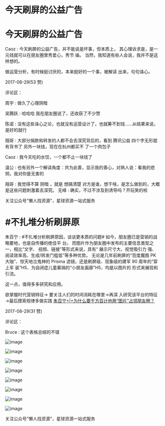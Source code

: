 # 今天刷屏的公益广告

# 今天刷屏的公益广告

Caoz : 今天刷屏的公益广告，并不能说是坏事，但本质上， 其心理诉求是，是一元钱就可以在朋友圈里秀爱心，秀节 操。 当然，我知道有些人会说，我并不是这样想的。

做运营分析，有时候挺讨厌的，本来挺好的一个事，被解读 出来，句句诛心。

2017-08-29(53 赞)

评论区：

周宇 : 做久了心理阴暗

吴腾跃 : 哈哈哈 我在朋友圈说了，还收获了不少赞

陈诺 : 没有这些诛心之论，也就没有运营设计了，也就筹不到钱……从结果来说，是好的就行

翔哥 : 大部分捐款和转发的人都不会去深究背后的，看到 腾讯公益 四个字无形就有背书了 另外一块钱，现在在杭州都买不 了一个肉包子

Caoz : 我今天吃的水饺，一个都不止一块钱了

温公 : 也有另外一个解读角度：共为此善，显示我的善心，对熟人说：看我的悲悯，我对你是无害的

翔哥 : 我觉得不算 阴暗 ，就是 想搞清楚 对方是谁，想干啥，是怎么做到的，大概是这些问题刺激着去深究。 无峰 : 确实，不过不涉及到诱导吗？开玩笑的啦

关注公众号"懒人找资源"，星球资源一站式服务

# #不扎堆分析刷屏原

朱百宁 : #不扎堆分析刷屏原因，谈谈更本质的问题# 如今，朋友圈已是营销的战略要地，也是自传播的绝佳平 台。 而图片作为朋友圈中发布的主要信息类型之一，相比“文字、 视频、链接”等形式来说，具有“ 展示尺寸大、视觉吸引力 强、阅读效率高、生成/转发门槛低”等多种优势。 无论是几年前刷屏的“百度魔图 PK 大咖”、惊天地泣鬼神的 Prisma 滤镜，还是刷屏级、现象级的建军 90 周年的“穿上军 装”H5、为自闭症儿童募捐的“小朋友画廊”H5，均是以图片的 形式来展现和引流。

这一点，值得多多研究和应用。

欲掌握时代营销特征→ 要关注人们的时间消耗在哪里→再深 入研究该平台的特征→最后摸索规律多做实践 [朱百宁](http://mp.weixin.qq.com/s/BHlr-ZcEtiRrqUMiR3YcqQ)[+|+](http://mp.weixin.qq.com/s/BHlr-ZcEtiRrqUMiR3YcqQ)[为什么要千方百计地用](http://mp.weixin.qq.com/s/BHlr-ZcEtiRrqUMiR3YcqQ)[“](http://mp.weixin.qq.com/s/BHlr-ZcEtiRrqUMiR3YcqQ)[图片](http://mp.weixin.qq.com/s/BHlr-ZcEtiRrqUMiR3YcqQ)[”](http://mp.weixin.qq.com/s/BHlr-ZcEtiRrqUMiR3YcqQ)[占领朋友圈？](http://mp.weixin.qq.com/s/BHlr-ZcEtiRrqUMiR3YcqQ)

2017-08-29(31 赞)

评论区：

Bruce : 这个表格总结的不错

![image](img/Image_371.png)

![image](img/Image_372.png)

![image](img/Image_373.png)

![image](img/Image_374.png)

![image](img/Image_375.png)

![image](img/Image_376.png)

![image](img/Image_377.png)

![image](img/Image_378.png)

关注公众号"懒人找资源"，星球资源一站式服务
